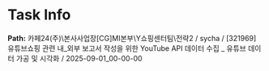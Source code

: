 # Task Info

**Path:** 카페24(주)\본사사업장\[CG]MI본부\Y쇼핑센터팀\전략2 / sycha / [321969] 유튜브쇼핑 관련 내_외부 보고서 작성을 위한 YouTube API 데이터 수집 _ 유튜브 데이터 가공 및 시각화 / 2025-09-01_00-00-00


